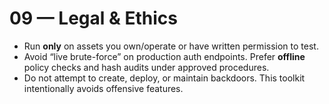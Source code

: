 # 09 — Legal & Ethics

- Run **only** on assets you own/operate or have written permission to test.
- Avoid “live brute-force” on production auth endpoints. Prefer **offline** policy checks and hash audits under approved procedures.
- Do not attempt to create, deploy, or maintain backdoors. This toolkit intentionally avoids offensive features.
